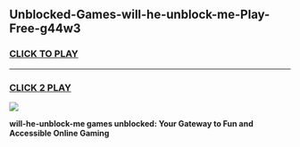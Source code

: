 
## Unblocked-Games-will-he-unblock-me-Play-Free-g44w3
<h3>
<a href="https://premium76.site?title=will-he-unblock-me&ref=19M">CLICK TO PLAY</a></h3>
<hr>

<h3>
<a href="https://premium76.site?title=will-he-unblock-me&ref=19M">CLICK 2 PLAY</a>
  
</h3>

<a href="https://premium76.site?title=will-he-unblock-me&ref=19M"><img src="https://clearcache.store/games.png"></a>


**will-he-unblock-me games unblocked: Your Gateway to Fun and Accessible Online Gaming**
